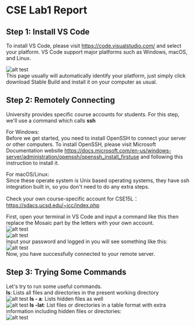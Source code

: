 # CSE Lab1 Report

## <strong>Step 1: Install VS Code</strong><br/>
  To install VS Code, please visit https://code.visualstudio.com/ and select your platform. VS Code support major platforms such as Windows, macOS, and Linux.  
  
![alt test](https://github.com/TSLAX/CSE15L-Lab/blob/main/images/Snipaste_2022-01-13_02-02-07.png)  
This page usually will automatically identify your platform, just simply click download Stable Build and install it on your computer as usual.  
  

## <strong>Step 2: Remotely Connecting</strong><br/>
University provides specific course accounts for students. For this step, we'll use a command which calls <strong>ssh</strong>  

For Windows:  
Before we get started, you need to install OpenSSH to connect your server or other computers. To install OpenSSH, please visit Microsoft Documentation website https://docs.microsoft.com/en-us/windows-server/administration/openssh/openssh_install_firstuse and following this instruction to install it.  
  
  For macOS/Linux:  
  Since these operate system is Unix based operating systems, they have ssh integration built in, so you don't need to do any extra steps.  
  
  Check your own course-specific account for CSE15L：  
  https://sdacs.ucsd.edu/~icc/index.php  

  First, open your terminal in VS Code and input a command like this then replace the Mosaic part by the letters with your own account.  
  ![alt test](https://github.com/TSLAX/CSE15L-Lab/blob/main/images/Snipaste_2022-01-13_02-39-09.png)  
  ![alt test](https://github.com/TSLAX/CSE15L-Lab/blob/main/images/Snipaste_2022-01-13_02-42-39.png)  
  Input your password and logged in you will see something like this:  
  ![alt test](https://github.com/TSLAX/CSE15L-Lab/blob/main/images/Snipaste_2022-01-13_03-06-18.png)  
  Now, you have successfully connected to your remote server.  
    
## <strong>Step 3: Trying Some Commands</strong><br/>  
Let's try to run some useful commands.  
<strong>ls</strong>: Lists all files and directories in the present working directory  
![alt test](https://github.com/TSLAX/CSE15L-Lab/blob/main/images/ls.png)
<strong>ls - a</strong>: Lists hidden files as well  
![alt test](https://github.com/TSLAX/CSE15L-Lab/blob/main/images/ls-a.png)
<strong>ls -lat</strong>: List files or directories in a table format with extra information including hidden files or directories:  
![alt test](https://github.com/TSLAX/CSE15L-Lab/blob/main/images/ls-lat.png)
